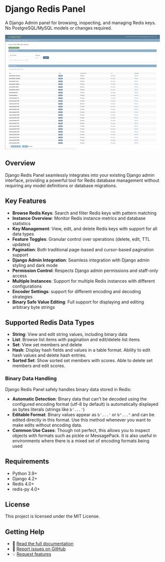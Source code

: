 # Django Redis Panel

A Django Admin panel for browsing, inspecting, and managing Redis keys. No PostgreSQL/MySQL models or changes required.

![Django Redis Panel - Instance List](https://raw.githubusercontent.com/yassi/dj-redis-panel/main/images/key_search_page_index.png)

## Overview

Django Redis Panel seamlessly integrates into your existing Django admin interface, providing a powerful tool for Redis database management without requiring any model definitions or database migrations.

## Key Features

- **Browse Redis Keys**: Search and filter Redis keys with pattern matching
- **Instance Overview**: Monitor Redis instance metrics and database statistics  
- **Key Management**: View, edit, and delete Redis keys with support for all data types
- **Feature Toggles**: Granular control over operations (delete, edit, TTL updates)
- **Pagination**: Both traditional page-based and cursor-based pagination support
- **Django Admin Integration**: Seamless integration with Django admin styling and dark mode
- **Permission Control**: Respects Django admin permissions and staff-only access
- **Multiple Instances**: Support for multiple Redis instances with different configurations
- **Encoder Settings**: support for different encoding and decoding strategies
- **Binary Safe Value Editing**: Full support for displaying and editing arbitrary byte strings

## Supported Redis Data Types

- **String**: View and edit string values, including binary data
- **List**: Browse list items with pagination and edit/delete list items
- **Set**: View set members and delete
- **Hash**: Display hash fields and values in a table format. Ability to edit hash values and delete hash entries.
- **Sorted Set**: Show sorted set members with scores. Able to delete set members and edit scores.

### Binary Data Handling

Django Redis Panel safely handles binary data stored in Redis:

- **Automatic Detection**: Binary data that can't be decoded using the configured encoding format (utf-8 by default) is automatically displayed as bytes literals (strings like `b'...'`)
- **Editable Format**: Binary values appear as `b'...'` or `b"..."` and can be edited directly in this format. Use this method whenever you want to make edits without encoding data.
- **Common Use Cases**: Though not perfect, this allows you to inspect objects with formats such as pickle or MessagePack. It is also useful in environments where there is a mixed set of encoding formats being used


## Requirements

- Python 3.9+
- Django 4.2+
- Redis 4.0+
- redis-py 4.0+

## License

This project is licensed under the MIT License.

## Getting Help

- 📖 [Read the full documentation](installation.md)
- 🐛 [Report issues on GitHub](https://github.com/yassi/dj-redis-panel/issues)
- 💡 [Request features](https://github.com/yassi/dj-redis-panel/issues/new)
